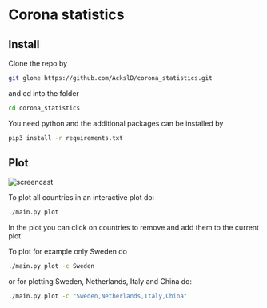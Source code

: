 # Corona statistics

## Install
Clone the repo by
```sh
git glone https://github.com/AckslD/corona_statistics.git
```
and cd into the folder
```sh
cd corona_statistics
```

You need python and the additional packages can be installed by
```sh
pip3 install -r requirements.txt
```

## Plot
![screencast](img/corona_plot.gif)

To plot all countries in an interactive plot do:
```sh
./main.py plot
```
In the plot you can click on countries to remove and add them to the current plot.

To plot for example only Sweden do
```sh
./main.py plot -c Sweden
```
or for plotting Sweden, Netherlands, Italy and China do:
```sh
./main.py plot -c "Sweden,Netherlands,Italy,China"
```
